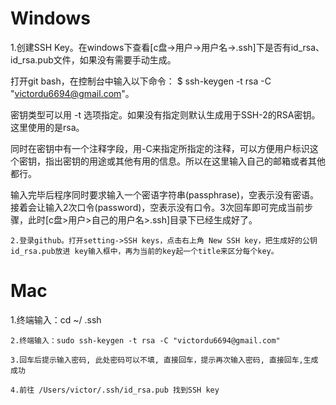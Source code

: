# Windows

  1.创建SSH Key。在windows下查看[c盘->用户->用户名->.ssh]下是否有id_rsa、id_rsa.pub文件，如果没有需要手动生成。

打开git bash，在控制台中输入以下命令： $ ssh-keygen -t rsa -C "victordu6694@gmail.com"。

  密钥类型可以用 -t 选项指定。如果没有指定则默认生成用于SSH-2的RSA密钥。这里使用的是rsa。

  同时在密钥中有一个注释字段，用-C来指定所指定的注释，可以方便用户标识这个密钥，指出密钥的用途或其他有用的信息。所以在这里输入自己的邮箱或者其他都行。

  输入完毕后程序同时要求输入一个密语字符串(passphrase)，空表示没有密语。接着会让输入2次口令(password)，空表示没有口令。3次回车即可完成当前步骤，此时[c盘>用户>自己的用户名>.ssh]目录下已经生成好了。

    2.登录github。打开setting->SSH keys，点击右上角 New SSH key，把生成好的公钥id_rsa.pub放进 key输入框中，再为当前的key起一个title来区分每个key。

# Mac

1.终端输入：cd ~/ .ssh

    2.终端输入：sudo ssh-keygen -t rsa -C "victordu6694@gmail.com"
    
    3.回车后提示输入密码, 此处密码可以不填, 直接回车，提示再次输入密码, 直接回车,生成成功
    
    4.前往 /Users/victor/.ssh/id_rsa.pub 找到SSH key

